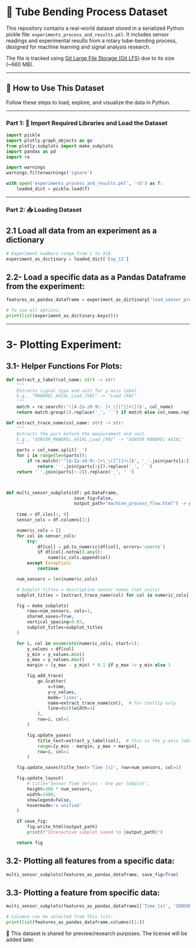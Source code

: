 # 📁 Tube Bending Process Dataset

This repository contains a real-world dataset stored in a serialized Python pickle file: `experiments_process_and_results.pkl`. It includes sensor readings and experimental results from a rotary tube-bending process, designed for machine learning and signal analysis research.


The file is tracked using [Git Large File Storage (Git LFS)](https://git-lfs.com/) due to its size (~660 MB).

---

## 🧪 How to Use This Dataset

Follow these steps to load, explore, and visualize the data in Python.

---

### Part 1: 🧰 Import Required Libraries and Load the Dataset

```python
import pickle
import plotly.graph_objects as go
from plotly.subplots import make_subplots
import pandas as pd
import re

import warnings
warnings.filterwarnings('ignore')

with open('experiments_process_and_results.pkl', 'rb') as f:
    loaded_dict = pickle.load(f)
 ```

---

### Part 2: 📥 Loading Dataset
## 2.1 Load all data from an experiment as a dictionary

```python
# Experiment numbers range from 1 to 318.
experiment_as_dictinary = loaded_dict['Exp_11']
 ```
## 2.2- Load a specific data as a Pandas Dataframe from the experiment:
```python
features_as_pandas_dataframe = experiment_as_dictinary['load_sensor_process']

# To see all options:
print(list(experiment_as_dictinary.keys()))
```

---
# 3- Plotting Experiment:
## 3.1- Helper Functions For Plots:

```python
def extract_y_label(col_name: str) -> str:
    """
    Extracts signal type and unit for y-axis label.
    E.g., "MANDREL_AXIAL_Load_[kN]" -> "Load [kN]"
    """
    match = re.search(r'([A-Za-z0-9\- ]+_\[[^]]+\])$', col_name)
    return match.group(1).replace('_', ' ') if match else col_name.replace('_', ' ')

def extract_trace_name(col_name: str) -> str:
    """
    Extracts the part before the measurement and unit.
    E.g., "SENSOR_MANDREL_AXIAL_Load_[kN]" -> "SENSOR MANDREL AXIAL"
    """
    parts = col_name.split('_')
    for i in range(len(parts)):
        if re.match(r'^[A-Za-z0-9\-]+\_\[[^]]+\]$', '_'.join(parts[i:])):
            return ' '.join(parts[:i]).replace('_', ' ')
    return ' '.join(parts[:-2]).replace('_', ' ')



def multi_sensor_subplots(df: pd.DataFrame, 
                          save_fig=False, 
                          output_path="machine_process_flow.html") -> go.Figure:  
    
    time = df.iloc[:, 0]
    sensor_cols = df.columns[1:]

    numeric_cols = []
    for col in sensor_cols:
        try:
            df[col] = pd.to_numeric(df[col], errors='coerce')
            if df[col].notna().any():
                numeric_cols.append(col)
        except Exception:
            continue

    num_sensors = len(numeric_cols)

    # Subplot titles = descriptive sensor names (not units)
    subplot_titles = [extract_trace_name(col) for col in numeric_cols]

    fig = make_subplots(
        rows=num_sensors, cols=1,
        shared_xaxes=True,
        vertical_spacing=0.03,
        subplot_titles=subplot_titles
    )

    for i, col in enumerate(numeric_cols, start=1):
        y_values = df[col]
        y_min = y_values.min()
        y_max = y_values.max()
        margin = (y_max - y_min) * 0.1 if y_max != y_min else 1

        fig.add_trace(
            go.Scatter(
                x=time,
                y=y_values,
                mode='lines',
                name=extract_trace_name(col),  # for tooltip only
                line=dict(width=1)
            ),
            row=i, col=1
        )

        fig.update_yaxes(
            title_text=extract_y_label(col),  # this is the y-axis label on left
            range=[y_min - margin, y_max + margin],
            row=i, col=1
        )

    fig.update_xaxes(title_text='Time [s]', row=num_sensors, col=1)

    fig.update_layout(
        # title="Sensor Time Series - One per Subplot",
        height=300 * num_sensors,
        width=1400,
        showlegend=False,
        hovermode='x unified'
    )

    if save_fig:
        fig.write_html(output_path)
        print(f"Interactive subplot saved to {output_path}")

    return fig
```

## 3.2- Plotting all features from a specific data:
```python
multi_sensor_subplots(features_as_pandas_dataframe, save_fig=True)
```

## 3.3- Plotting a feature from specific data:
```python
multi_sensor_subplots(features_as_pandas_dataframe[['Time_[s]', 'SENSOR_MANDREL_AXIAL_Load_[kN]']], save_fig=True)

# Columns can be selected from this list:
print(list(features_as_pandas_dataframe.columns)[1:])
```



📄 This dataset is shared for preview/research purposes. The license will be added later.

